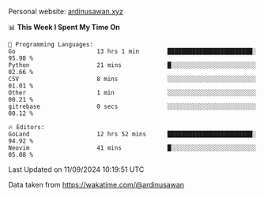Personal website: [ardinusawan.xyz](https://ardinusawan.xyz)

<!--START_SECTION:waka-->
📊 **This Week I Spent My Time On** 

```text
💬 Programming Languages: 
Go                       13 hrs 1 min        ████████████████████████░   95.98 % 
Python                   21 mins             █░░░░░░░░░░░░░░░░░░░░░░░░   02.66 % 
CSV                      8 mins              ░░░░░░░░░░░░░░░░░░░░░░░░░   01.01 % 
Other                    1 min               ░░░░░░░░░░░░░░░░░░░░░░░░░   00.21 % 
gitrebase                0 secs              ░░░░░░░░░░░░░░░░░░░░░░░░░   00.12 % 

🔥 Editors: 
GoLand                   12 hrs 52 mins      ████████████████████████░   94.92 % 
Neovim                   41 mins             █░░░░░░░░░░░░░░░░░░░░░░░░   05.08 % 
```


 Last Updated on 11/09/2024 10:19:51 UTC
<!--END_SECTION:waka-->
Data taken from https://wakatime.com/@ardinusawan

